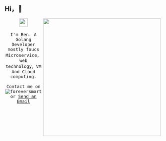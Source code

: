 ## Hi，🤔

<img align='right' src="https://github-readme-stats.vercel.app/api?username=foreversmart&show_icons=true&theme=tokyonight" width="380">
<p align="center">
  <img src="https://user-images.githubusercontent.com/5679180/79618120-0daffb80-80be-11ea-819e-d2b0fa904d07.gif" width="27px">
  <br><br>
  <samp>
I'm Ben. A Golang Developer mostly foucs Microservice，web technology，VM And Cloud computing.
     <br><br>Contact me on <img alt="foreversmart" src="https://img.shields.io/twitter/url?style=social&url=njutree"> or <a href="mailto:njutree@gmail.com">Send an Email</a>
  </samp>
</p>

<!--
**foreversmart/foreversmart** is a ✨ _special_ ✨ repository because its `README.md` (this file) appears on your GitHub profile.

Here are some ideas to get you started:

- 🔭 I’m currently working on ...
- 🌱 I’m currently learning ...
- 👯 I’m looking to collaborate on ...
- 🤔 I’m looking for help with ...
- 💬 Ask me about ...
- 📫 How to reach me: ...
- 😄 Pronouns: ...
- ⚡ Fun fact: ...
-->
